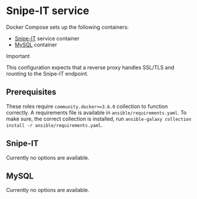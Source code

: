 # Snipe-IT service

Docker Compose sets up the following containers:

* [Snipe-IT](#snipe-it) service container
* [MySQL](#myql) container

> [!IMPORTANT]
> This configuration expects that a reverse proxy handles SSL/TLS and rounting
> to the Snipe-IT endpoint.

## Prerequisites

These roles require `community.docker>=3.6.0` collection to function correctly.
A requirements file is available in `ansible/requirements.yaml`. To make sure,
the correct collection is installed, run `ansible-galaxy collection install -r ansible/requirements.yaml`.

## Snipe-IT

Currently no options are available.

## MySQL

Currently no options are available.
